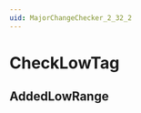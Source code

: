 ```yaml
---
uid: MajorChangeChecker_2_32_2
---
```


# CheckLowTag

## AddedLowRange

<!-- Description, Properties, ... sections are auto-generated. -->
<!-- REPLACE ME AUTO-GENERATION -->

<!-- Uncomment to add extra details -->
<!--### Details-->

<!-- Uncomment to add example code -->
<!--### Example code-->
